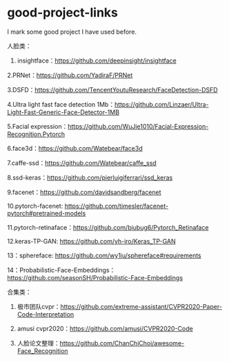 # good-project-links
I mark some good project I have used before.


人脸类：
1. insightface：https://github.com/deepinsight/insightface

2.PRNet：https://github.com/YadiraF/PRNet

3.DSFD：https://github.com/TencentYoutuResearch/FaceDetection-DSFD

4.Ultra light fast face detection 1Mb：https://github.com/Linzaer/Ultra-Light-Fast-Generic-Face-Detector-1MB

5.Facial expression：https://github.com/WuJie1010/Facial-Expression-Recognition.Pytorch

6.face3d：https://github.com/Watebear/face3d

7.caffe-ssd：https://github.com/Watebear/caffe_ssd

8.ssd-keras：https://github.com/pierluigiferrari/ssd_keras

9.facenet：https://github.com/davidsandberg/facenet

10.pytorch-facenet: https://github.com/timesler/facenet-pytorch#pretrained-models

11.pytorch-retinaface：https://github.com/biubug6/Pytorch_Retinaface

12.keras-TP-GAN: https://github.com/yh-iro/Keras_TP-GAN

13：sphereface: https://github.com/wy1iu/sphereface#requirements

14：Probabilistic-Face-Embeddings：https://github.com/seasonSH/Probabilistic-Face-Embeddings

合集类：
1.  极市团队cvpr：https://github.com/extreme-assistant/CVPR2020-Paper-Code-Interpretation

2. amusi cvpr2020：https://github.com/amusi/CVPR2020-Code

3. 人脸论文整理：https://github.com/ChanChiChoi/awesome-Face_Recognition
